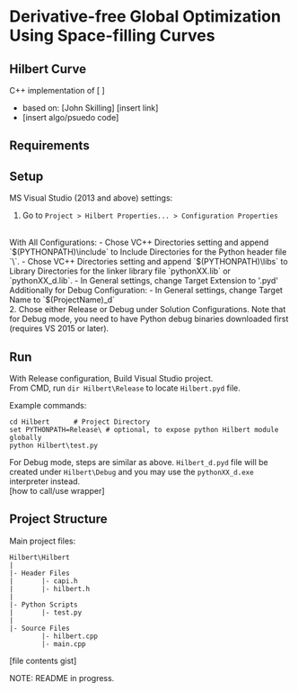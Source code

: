 # Derivative-free Global Optimization Using Space-filling Curves
## Hilbert Curve
C++ implementation of [ ]
- based on: [John Skilling] [insert link]
- [insert algo/psuedo code]

## Requirements

## Setup
MS Visual Studio (2013 and above) settings:
1. Go to `Project > Hilbert Properties... > Configuration Properties`
<br />
With All Configurations:
- Chose VC++ Directories setting and append `$(PYTHONPATH)\include` to Include Directories for the Python header file `\<Python.h\>`. 
- Chose VC++ Directories setting and append `$(PYTHONPATH)\libs` to Library Directories for the linker library file `pythonXX.lib` or `pythonXX_d.lib`.
- In General settings, change Target Extension to '.pyd'
<br />
Additionally for Debug Configuration:
- In General settings, change Target Name to `$(ProjectName)_d`
<br />
2. Chose either Release or Debug under Solution Configurations. Note that for Debug mode, you need to have Python debug binaries downloaded first (requires VS 2015 or later).

## Run
With Release configuration, Build Visual Studio project.
<br />
From CMD, run `dir Hilbert\Release` to locate `Hilbert.pyd` file.
<br />

Example commands:
```Shell
cd Hilbert		# Project Directory
set PYTHONPATH=Release\	# optional, to expose python Hilbert module globally
python Hilbert\test.py
```

For Debug mode, steps are similar as above. `Hilbert_d.pyd` file will be created under `Hilbert\Debug` and you may use the `pythonXX_d.exe` interpreter instead.
<br />
[how to call/use wrapper]

## Project Structure
Main project files:
```
Hilbert\Hilbert
|
|- Header Files
|		|- capi.h
|		|- hilbert.h
|
|- Python Scripts
|		|- test.py
|
|- Source Files
		|- hilbert.cpp
		|- main.cpp
```
[file contents gist]

NOTE: README in progress.
